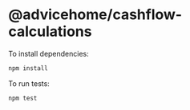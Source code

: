 # @advicehome/cashflow-calculations

To install dependencies:

```bash
npm install
```

To run tests:

```bash
npm test
```
